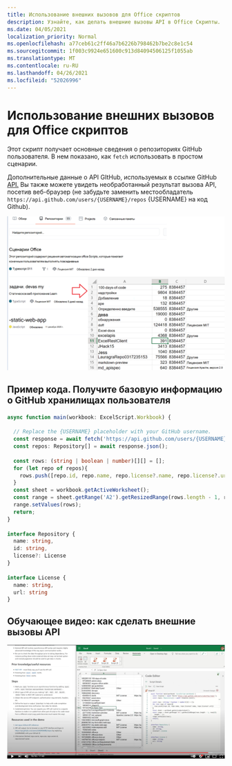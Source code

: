 ```yaml
---
title: Использование внешних вызовов для Office скриптов
description: Узнайте, как делать внешние вызовы API в Office Скрипты.
ms.date: 04/05/2021
localization_priority: Normal
ms.openlocfilehash: a77ceb61c2ff46a7b6226b798462b7be2c8e1c54
ms.sourcegitcommit: 1f003c9924e651600c913d84094506125f1055ab
ms.translationtype: MT
ms.contentlocale: ru-RU
ms.lasthandoff: 04/26/2021
ms.locfileid: "52026996"
---
```

# <a name="use-external-fetch-calls-in-office-scripts"></a>Использование внешних вызовов для Office скриптов

Этот скрипт получает основные сведения о репозиториях GitHub пользователя. В нем показано, как `fetch` использовать в простом сценарии.

Дополнительные данные о API GItHub, используемых в ссылке GitHub [API.](https://docs.github.com/rest/reference/repos#list-repositories-for-a-user) Вы также можете увидеть необработанный результат вызова API, посетив веб-браузер (не забудьте заменить местообладатель `https://api.github.com/users/{USERNAME}/repos` {USERNAME} на код Github).

![Пример получения данных репозиториев](../../images/git.png)

## <a name="sample-code-get-basic-information-about-users-github-repositories"></a>Пример кода. Получите базовую информацию о GitHub хранилищах пользователя

```TypeScript
async function main(workbook: ExcelScript.Workbook) {

  // Replace the {USERNAME} placeholder with your GitHub username.
  const response = await fetch('https://api.github.com/users/{USERNAME}/repos');
  const repos: Repository[] = await response.json();
  
  const rows: (string | boolean | number)[][] = [];
  for (let repo of repos){ 
    rows.push([repo.id, repo.name, repo.license?.name, repo.license?.url])
  }
  const sheet = workbook.getActiveWorksheet();
  const range = sheet.getRange('A2').getResizedRange(rows.length - 1, rows[0].length - 1);
  range.setValues(rows);
  return;
}

interface Repository {
  name: string,
  id: string,
  license?: License 
}

interface License {
  name: string,
  url: string
}
```

## <a name="training-video-how-to-make-external-api-calls"></a>Обучающее видео: как сделать внешние вызовы API

[![Просмотр видео о том, как делать внешние вызовы API](../../images/api-vid.png)](https://youtu.be/fulP29J418E "Видео о том, как делать внешние вызовы API")
